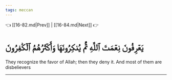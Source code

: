 ```yaml
---
tags: meccan
---
```


👈 [[16-82.md|Prev]] | [[16-84.md|Next]] 👉

# يَعۡرِفُونَ نِعۡمَتَ ٱللَّهِ ثُمَّ يُنكِرُونَهَا وَأَكۡثَرُهُمُ ٱلۡكَٰفِرُونَ

They recognize the favor of Allah; then they deny it. And most of them are disbelievers

---

